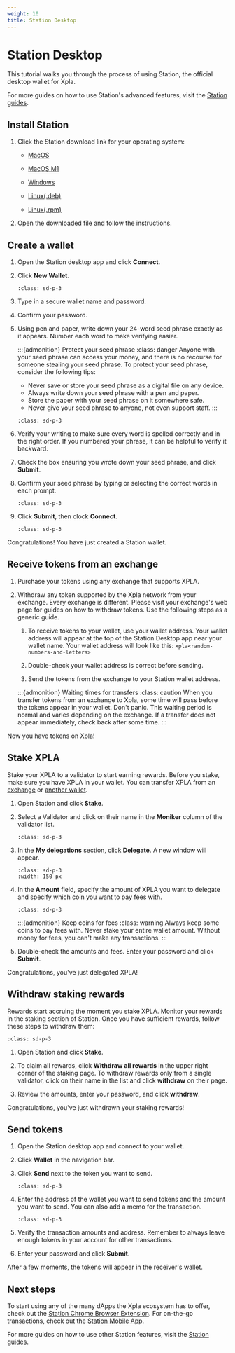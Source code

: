 ```yaml
---
weight: 10
title: Station Desktop
---
```


# Station Desktop

This tutorial walks you through the process of using Station, the official desktop wallet for Xpla.

For more guides on how to use Station's advanced features, visit the [Station guides](../_index.md).

## Install Station

1. Click the Station download link for your operating system:

   - [MacOS](https://github.com/c2xdev/station-desktop/releases/download/v1.2.0/Xpla.Station-1.2.0.dmg)

   - [MacOS M1](https://github.com/c2xdev/station-desktop/releases/download/v1.2.0/Xpla.Station-1.2.0-arm64.dmg)

   - [Windows](https://github.com/c2xdev/station-desktop/releases/download/v1.2.0/Xpla.Station.Setup.1.2.0.exe)

   - [Linux(.deb)](https://github.com/c2xdev/station-desktop/releases/download/v1.2.0/Xpla.Station_1.2.0_amd64.deb)
   - [Linux(.rpm)](https://github.com/c2xdev/station-desktop/releases/download/v1.2.0/Xpla.Station-1.2.0.x86_64.rpm)

2. Open the downloaded file and follow the instructions.

## Create a wallet

1. Open the Station desktop app and click **Connect**.

2. Click **New Wallet**. 

   ```{image} /img/screens/desktop/connect.png
   :class: sd-p-3
   ```

2. Type in a secure wallet name and password.

3. Confirm your password.

4. Using pen and paper, write down your 24-word seed phrase exactly as it appears. Number each word to make verifying easier.

   :::{admonition} Protect your seed phrase
   :class: danger
   Anyone with your seed phrase can access your money, and there is no recourse for someone stealing your seed phrase. To protect your seed phrase, consider the following tips:

   - Never save or store your seed phrase as a digital file on any device.
   - Always write down your seed phrase with a pen and paper.
   - Store the paper with your seed phrase on it somewhere safe.
   - Never give your seed phrase to anyone, not even support staff.
   :::

   ```{image} /img/screens/desktop/new-wallet.png
   :class: sd-p-3
   ```

5. Verify your writing to make sure every word is spelled correctly and in the right order. If you numbered your phrase, it can be helpful to verify it backward.

5. Check the box ensuring you wrote down your seed phrase, and click **Submit**.

6. Confirm your seed phrase by typing or selecting the correct words in each prompt.

   ```{image} /img/screens/desktop/seed.png
   :class: sd-p-3
   ```

7. Click **Submit**, then clock **Connect**. 

   ```{image} /img/screens/desktop/wallet.png
   :class: sd-p-3
   ```


Congratulations! You have just created a Station wallet.

## Receive tokens from an exchange

1. Purchase your tokens using any exchange that supports XPLA.

2. Withdraw any token supported by the Xpla network from your exchange. Every exchange is different. Please visit your exchange's web page for guides on how to withdraw tokens. Use the following steps as a generic guide.

    1. To receive tokens to your wallet, use your wallet address. Your wallet address will appear at the top of the Station Desktop app near your wallet name. Your wallet address will look like this: `xpla<random-numbers-and-letters>`

    2. Double-check your wallet address is correct before sending.

    3. Send the tokens from the exchange to your Station wallet address.

   :::{admonition} Waiting times for transfers
   :class: caution
   When you transfer tokens from an exchange to Xpla, some time will pass before the tokens appear in your wallet. Don't panic. This waiting period is normal and varies depending on the exchange. If a transfer does not appear immediately, check back after some time.
   :::

Now you have tokens on Xpla!

## Stake XPLA

Stake your XPLA to a validator to start earning rewards. Before you stake, make sure you have XPLA in your wallet. You can transfer XPLA from an [exchange](#receive-tokens-from-an-exchange) or [another wallet](../send.md).

1. Open Station and click **Stake**.

2. Select a Validator and click on their name in the **Moniker** column of the validator list.

   ```{image} /img/screens/desktop/stake-page.png
   :class: sd-p-3
   ```


3. In the **My delegations** section, click **Delegate**. A new window will appear.

   ```{image} /img/screens/desktop/stake-validator.png
   :class: sd-p-3
   :width: 150 px
   ```

4. In the **Amount** field, specify the amount of XPLA you want to delegate and specify which coin you want to pay fees with. 

   ```{image} /img/screens/desktop/stake-delegate.png
   :class: sd-p-3
   ```

   :::{admonition} Keep coins for fees
   :class: warning
   Always keep some coins to pay fees with. Never stake your entire wallet amount. Without money for fees, you can't make any transactions.
   :::

5. Double-check the amounts and fees. Enter your password and click **Submit**.

Congratulations, you've just delegated XPLA!

## Withdraw staking rewards

Rewards start accruing the moment you stake XPLA. Monitor your rewards in the staking section of Station. Once you have sufficient rewards, follow these steps to withdraw them:


   ```{image} /img/screens/desktop/stake-page.png
   :class: sd-p-3
   ```

1. Open Station and click **Stake**.

2. To claim all rewards, click **Withdraw all rewards** in the upper right corner of the staking page. To withdraw rewards only from a single validator, click on their name in the list and click **withdraw** on their page.

3. Review the amounts, enter your password, and click **withdraw**.

Congratulations, you've just withdrawn your staking rewards!

## Send tokens

1. Open the Station desktop app and connect to your wallet.

2. Click **Wallet** in the navigation bar.

3. Click **Send** next to the token you want to send.

   ```{image} /img/screens/desktop/send-wallet.png
   :class: sd-p-3
   ```

4. Enter the address of the wallet you want to send tokens and the amount you want to send. You can also add a memo for the transaction.

   ```{image} /img/screens/desktop/send-submit.png
   :class: sd-p-3
   ```

7. Verify the transaction amounts and address. Remember to always leave enough tokens in your account for other transactions.

8.  Enter your password and click **Submit**.

After a few moments, the tokens will appear in the receiver's wallet.

## Next steps

To start using any of the many dApps the Xpla ecosystem has to offer, check out the [Station Chrome Browser Extension](station-extension.md). For on-the-go transactions, check out the [Station Mobile App](station-mobile.md).

For more guides on how to use other Station features, visit the [Station guides](../_index.md).
